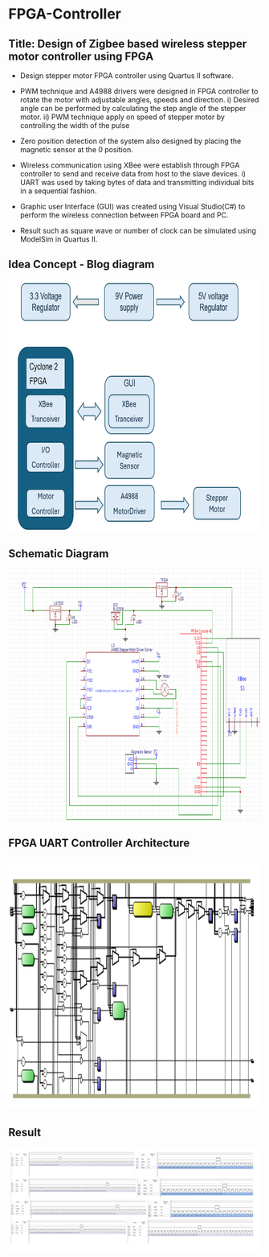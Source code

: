 # FPGA-Controller

## Title: Design of Zigbee based wireless stepper motor controller using FPGA
- Design stepper motor FPGA controller using Quartus II software.
  
- PWM technique and A4988 drivers were designed in FPGA controller to rotate the
motor with adjustable angles, speeds and direction.
i) Desired angle can be performed by calculating the step angle of the stepper motor.
ii) PWM technique apply on speed of stepper motor by controlling the width of the
pulse

- Zero position detection of the system also designed by placing the magnetic sensor
at the 0 position.

- Wireless communication using XBee were establish through FPGA controller to send
and receive data from host to the slave devices.
i) UART was used by taking bytes of data and transmitting individual bits in a sequential
fashion.

- Graphic user Interface (GUI) was created using Visual Studio(C#) to perform the
wireless connection between FPGA board and PC.

- Result such as square wave or number of clock can be simulated using ModelSim in
Quartus II.

## Idea Concept - Blog diagram
<img src="https://github.com/Roey0204/FPGA-Controller/blob/main/img/Block%20diagram.png" alt="Image1" width=700 height=500>

## Schematic Diagram
<img src="https://github.com/Roey0204/FPGA-Controller/blob/main/img/Schematic.PNG" alt="Image1" width=700 height=500>

## FPGA UART Controller Architecture
<img src="https://github.com/Roey0204/FPGA-Controller/blob/main/img/Architecture.png" alt="Image1" width=850 height=500>

## Result 
<img src="https://github.com/Roey0204/FPGA-Controller/blob/main/img/result.png" alt="Image1">

